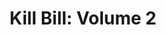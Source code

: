 ---
layout: post
title: "Kill Bill: Volume 2" 
director: Quentin Tarantino
year: 2004
cover: https://images.mubicdn.net/images/film/1657/cache-47693-1553779330/image-w1280.jpg
---